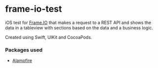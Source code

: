 # frame-io-test
iOS test for [Frame.IO](https://frame.io) that makes a request to a REST API and shows the data in a tableview with sections based on the data and a business logic.

Created using Swift, UIKit and CocoaPods.

### Packages used

- [Alamofire](https://github.com/Alamofire/Alamofire)
